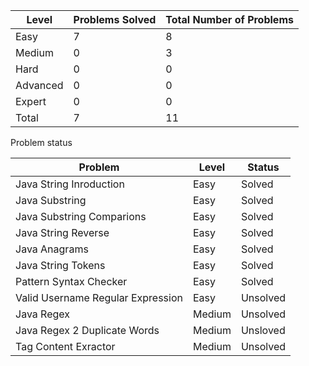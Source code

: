 |Level|Problems Solved|Total Number of Problems|
|-----|---------------|------------------------|
|Easy|7|8|
|Medium|0|3|
|Hard|0|0|
|Advanced|0|0|
|Expert|0|0|
|Total|7|11|

Problem status
 
 
|Problem|Level|Status|
|-------|-----|------|
|Java String Inroduction|Easy|Solved|
|Java Substring|Easy|Solved|
|Java Substring Comparions|Easy|Solved|
|Java String Reverse|Easy|Solved|
|Java Anagrams|Easy|Solved|
|Java String Tokens|Easy|Solved|
|Pattern Syntax Checker|Easy|Solved|
|Valid Username Regular Expression|Easy|Unsolved|
|Java Regex|Medium|Unsolved|
|Java Regex 2 Duplicate Words|Medium|Unsloved|
|Tag Content Exractor|Medium|Unsolved|
